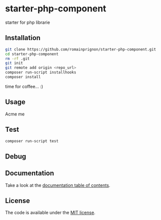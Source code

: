 # starter-php-component

starter for php librarie

## Installation

```sh
git clone https://github.com/romainprignon/starter-php-component.git
cd starter-php-component
rm -rf .git
git init
git remote add origin <repo_url>
composer run-script installhooks
composer install
```
time for coffee... :)

## Usage

Acme me


## Test

```sh
composer run-script test
```

## Debug



## Documentation

Take a look at the [documentation table of contents](doc/TOC.md).

## License

The code is available under the [MIT license](LICENSE.md).
